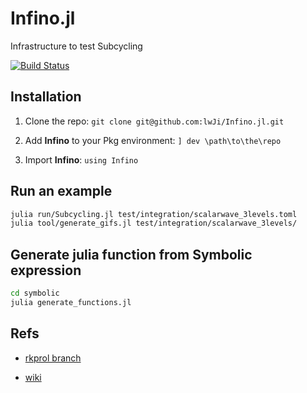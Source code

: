 # Infino.jl

Infrastructure to test Subcycling

[![Build Status](https://github.com/lwJi/Infino.jl/actions/workflows/CI.yml/badge.svg?branch=main)](https://github.com/lwJi/Infino.jl/actions/workflows/CI.yml?query=branch%3Amain)

## Installation

1. Clone the repo: `git clone git@github.com:lwJi/Infino.jl.git`

2. Add **Infino** to your Pkg environment: `] dev \path\to\the\repo`

3. Import **Infino**: `using Infino`

## Run an example

```bash
julia run/Subcycling.jl test/integration/scalarwave_3levels.toml
julia tool/generate_gifs.jl test/integration/scalarwave_3levels/
```

## Generate julia function from Symbolic expression

```bash
cd symbolic
julia generate_functions.jl
```

## Refs

* [rkprol branch](https://bitbucket.org/cactuscode/cactusnumerical/src/11f6c32fcacc9c5e1f7fce0c49b94159e27957b2/?at=ianhinder%2Frkprol)

* [wiki](https://docs.einsteintoolkit.org/et-docs/Prolongation)
